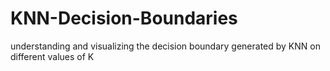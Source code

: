 # KNN-Decision-Boundaries
understanding and visualizing the decision boundary generated by KNN on different values of K
